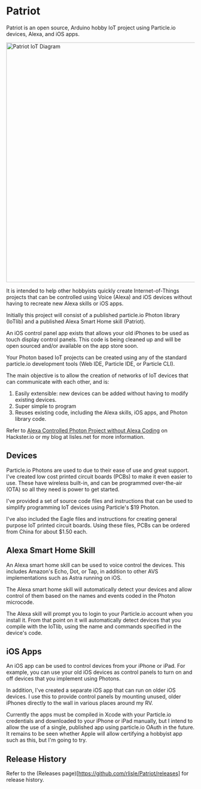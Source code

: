 # Patriot
Patriot is an open source, Arduino hobby IoT project using 
Particle.io devices, Alexa, and iOS apps.

<img src="https://www.lucidchart.com/publicSegments/view/e3bd6201-11ed-484a-a632-496d1f8f6c8a/image.png" alt="Patriot IoT Diagram" style="width: 640px;"/>

It is intended to help other hobbyists quickly create Internet-of-Things
projects that can be controlled using Voice (Alexa) and iOS devices
without having to recreate new Alexa skills or iOS apps.

Initially this project will consist of a published particle.io Photon
library (IoTlib) and a published Alexa Smart Home skill (Patriot).

An iOS control panel app exists that allows your old iPhones
to be used as touch display control panels. This code is being
cleaned up and will be open sourced and/or available on the app
store soon.

Your Photon based IoT projects can be created using any of the 
standard particle.io development tools (Web IDE,
Particle IDE, or Particle CLI).

The main objective is to allow the creation of networks of IoT
devices that can communicate with each other, and is:
1. Easily extensible: new devices can be added without having to modify existing devices.
2. Super simple to program
3. Reuses existing code, including the Alexa skills, iOS apps, and Photon library code.

Refer to [Alexa Controlled Photon Project without Alexa Coding](https://www.hackster.io/patriot-iot/alexa-controlled-photon-project-without-alexa-coding-f47d84)
on Hackster.io or my blog at lisles.net for more information.

## Devices
Particle.io Photons are used to due to their ease of use and great
support. I've created low cost printed circuit boards (PCBs) to make
it even easier to use. These have wireless built-in, and can be programmed
over-the-air (OTA) so all they need is power to get started.

I've provided a set of source code files and instructions
that can be used to simplify
programming IoT devices using Particle's $19 Photon.

I've also included the Eagle files and instructions for creating
general purpose IoT printed circuit boards. Using these files,
PCBs can be ordered from China for about $1.50 each.

## Alexa Smart Home Skill
An Alexa smart home skill can be used to voice control the devices.
This includes Amazon's Echo, Dot, or Tap, in addition to other
AVS implementations such as Astra running on iOS.

The Alexa smart home skill will automatically detect your devices
and allow control of them based on the names and events coded in
the Photon microcode.

The Alexa skill will prompt you to login to your Particle.io account 
when you install it. From that point on it will automatically 
detect devices that you compile with the IoTlib, using the
name and commands specified in the device's code.

## iOS Apps
An iOS app can be used to control devices from your iPhone or iPad.
For example, you can use your old iOS devices as control panels
to turn on and off devices that you implement using Photons.

In addition, I've created a separate iOS app that can run on older
iOS devices. I use this to provide control panels by mounting unused,
older iPhones directly to the wall in various places around my RV.

Currently the apps must be compiled in Xcode with your Particle.io credentials
and downloaded to your iPhone or iPad manually, but I intend to allow the use
of a single, published app using particle.io OAuth in the future.
It remains to be seen whether Apple will allow certifying a hobbyist
app such as this, but I'm going to try.

## Release History
Refer to the (Releases page)[https://github.com/rlisle/Patriot/releases]
for release history.
